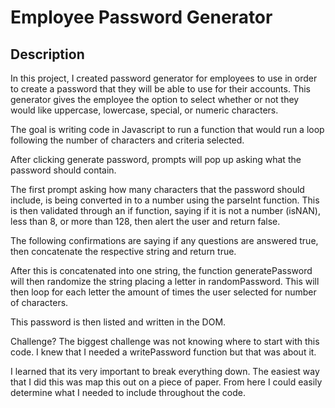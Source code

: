 # Employee Password Generator

## Description

In this project, I created password generator for employees to use in order to create a password that they will be able to use for their accounts. 
This generator gives the employee the option to select whether or not they would like uppercase, lowercase, special, or numeric characters. 


The goal is writing code in Javascript to run a function that would run a loop following the number of characters and criteria selected. 

After clicking generate password, prompts will pop up asking what the password should contain. 

The first prompt asking how many characters that the password should include, is being converted in to a number using the parseInt function. This is then validated through an if function, saying if it is not a number (isNAN), less than 8, or more than 128, then alert the user and return false. 

The following confirmations are saying if any questions are answered true, then concatenate the respective string and return true.

After this is concatenated into one string, the function generatePassword will then randomize the string placing a letter in randomPassword. This will then loop for each letter the amount of times the user selected for number of characters.

This password is then listed and written in the DOM. 

Challenge?
The biggest challenge was not knowing where to start with this code. I knew that I needed a writePassword function but that was about it. 

I learned that its very important to break everything down. The easiest way that I did this was map this out on a piece of paper. From here I could easily determine what I needed to include throughout the code. 

